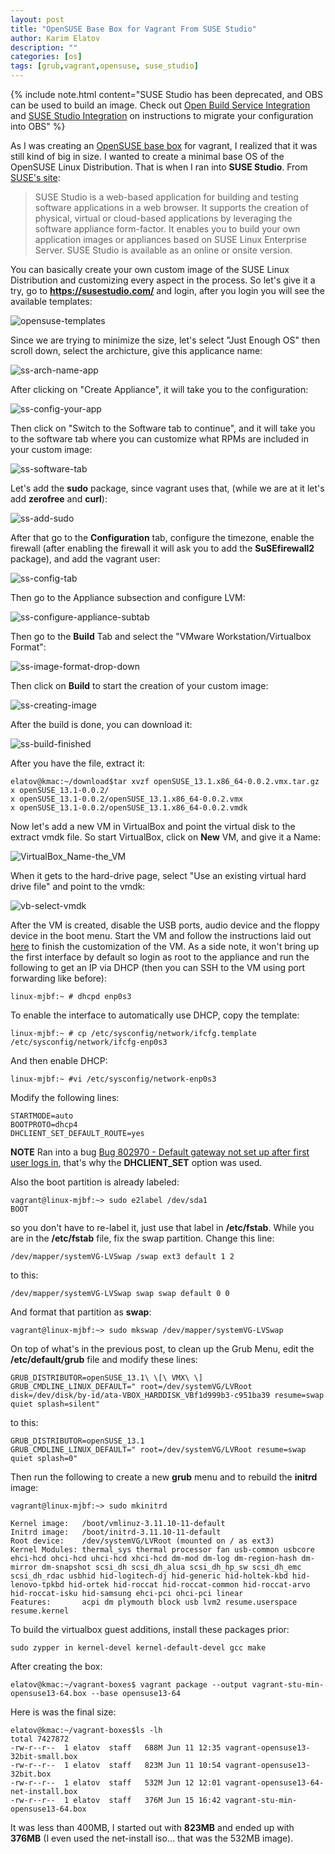 ```yaml
---
layout: post
title: "OpenSUSE Base Box for Vagrant From SUSE Studio"
author: Karim Elatov
description: ""
categories: [os]
tags: [grub,vagrant,opensuse, suse_studio]
---
```

{% include note.html content="SUSE Studio has been deprecated, and OBS can be used to build an image. Check out [Open Build Service Integration](https://openbuildservice.org/2017/09/27/suse-studio-express/) and [SUSE Studio Integration](http://openbuildservice.org/2017/05/31/studio-import/) on instructions to migrate your configuration into OBS" %}

As I was creating an [OpenSUSE base box](/2014/06/create-a-base-opensuse-image-for-vagrant/) for vagrant, I realized that it was still kind of big in size. I wanted to create a minimal base OS of the OpenSUSE Linux Distribution. That is when I ran into **SUSE Studio**. From [SUSE's site](https://www.suse.com/products/susestudio/technical-information/):

> SUSE Studio is a web-based application for building and testing software applications in a web browser. It supports the creation of physical, virtual or cloud-based applications by leveraging the software appliance form-factor. It enables you to build your own application images or appliances based on SUSE Linux Enterprise Server. SUSE Studio is available as an online or onsite version.

You can basically create your own custom image of the SUSE Linux Distribution and customizing every aspect in the process. So let's give it a try, go to **https://susestudio.com/** and login, after you login you will see the available templates:

![opensuse-templates](https://seacloud.cc/d/480b5e8fcd/files/?p=/vagrant_create_os_box_with_studio/opensuse-templates.png&raw=1)

Since we are trying to minimize the size, let's select "Just Enough OS" then scroll down, select the archicture, give this applicance name:


![ss-arch-name-app](https://seacloud.cc/d/480b5e8fcd/files/?p=/vagrant_create_os_box_with_studio/ss-arch-name-app.png&raw=1)

After clicking on "Create Appliance", it will take you to the configuration:

![ss-config-your-app](https://seacloud.cc/d/480b5e8fcd/files/?p=/vagrant_create_os_box_with_studio/ss-config-your-app.png&raw=1)

Then click on "Switch to the Software tab to continue", and it will take you to the software tab where you can customize what RPMs are included in your custom image:

![ss-software-tab](https://seacloud.cc/d/480b5e8fcd/files/?p=/vagrant_create_os_box_with_studio/ss-software-tab.png&raw=1)

Let's add the **sudo** package, since vagrant uses that, (while we are at it let's add **zerofree** and **curl**):

![ss-add-sudo](https://seacloud.cc/d/480b5e8fcd/files/?p=/vagrant_create_os_box_with_studio/ss-add-sudo.png&raw=1)

After that go to the **Configuration** tab, configure the timezone, enable the firewall (after enabling the firewall it will ask you to add the **SuSEfirewall2** package), and add the vagrant user:

![ss-config-tab](https://seacloud.cc/d/480b5e8fcd/files/?p=/vagrant_create_os_box_with_studio/ss-config-tab.png&raw=1)

Then go to the Appliance subsection and configure LVM:

![ss-configure-appliance-subtab](https://seacloud.cc/d/480b5e8fcd/files/?p=/vagrant_create_os_box_with_studio/ss-configure-appliance-subtab.png&raw=1)

Then go to the **Build** Tab and select the "VMware Workstation/Virtualbox Format":

![ss-image-format-drop-down](https://seacloud.cc/d/480b5e8fcd/files/?p=/vagrant_create_os_box_with_studio/ss-image-format-drop-down.png&raw=1)

Then click on **Build** to start the creation of your custom image:

![ss-creating-image](https://seacloud.cc/d/480b5e8fcd/files/?p=/vagrant_create_os_box_with_studio/ss-creating-image.png&raw=1)

After the build is done, you can download it:

![ss-build-finished](https://seacloud.cc/d/480b5e8fcd/files/?p=/vagrant_create_os_box_with_studio/ss-build-finished.png&raw=1)

After you have the file, extract it:

	elatov@kmac:~/download$tar xvzf openSUSE_13.1.x86_64-0.0.2.vmx.tar.gz
	x openSUSE_13.1-0.0.2/
	x openSUSE_13.1-0.0.2/openSUSE_13.1.x86_64-0.0.2.vmx
	x openSUSE_13.1-0.0.2/openSUSE_13.1.x86_64-0.0.2.vmdk

Now let's add a new VM in VirtualBox and point the virtual disk to the extract vmdk file. So start VirtualBox, click on **New** VM, and give it a Name:

![VirtualBox_Name-the_VM](https://seacloud.cc/d/480b5e8fcd/files/?p=/vagrant_create_os_box_with_studio/VirtualBox_Name-the_VM.png&raw=1)

When it gets to the hard-drive page, select "Use an existing virtual hard drive file" and point to the vmdk:

![vb-select-vmdk](https://seacloud.cc/d/480b5e8fcd/files/?p=/vagrant_create_os_box_with_studio/vb-select-vmdk.png&raw=1)

After the VM is created, disable the USB ports, audio device and the floppy device in the boot menu. Start the VM and follow the instructions laid out [here](/2014/06/create-a-base-opensuse-image-for-vagrant/) to finish the customization of the VM. As a side note, it won't bring up the first interface by default so login as root to the appliance and run the following to get an IP via DHCP (then you can SSH to the VM using port forwarding like before):

	linux-mjbf:~ # dhcpd enp0s3

To enable the interface to automatically use DHCP, copy the template:

	linux-mjbf:~ # cp /etc/sysconfig/network/ifcfg.template /etc/sysconfig/network/ifcfg-enp0s3

And then enable DHCP:

	linux-mjbf:~ #vi /etc/sysconfig/network-enp0s3

Modify the following lines:

	STARTMODE=auto
	BOOTPROTO=dhcp4
	DHCLIENT_SET_DEFAULT_ROUTE=yes
	
**NOTE** Ran into a bug [Bug 802970 - Default gateway not set up after first user logs in](https://bugzilla.novell.com/show_bug.cgi?id=802970), that's why the **DHCLIENT_SET** option was used.
	
Also the boot partition is already labeled:

	vagrant@linux-mjbf:~> sudo e2label /dev/sda1
	BOOT

so you don't have to re-label it, just use that label in **/etc/fstab**. While you are in the **/etc/fstab** file, fix the swap partition. Change this line:

	/dev/mapper/systemVG-LVSwap /swap ext3 default 1 2

to this:

	/dev/mapper/systemVG-LVSwap swap swap default 0 0

And format that partition as **swap**:

	vagrant@linux-mjbf:~> sudo mkswap /dev/mapper/systemVG-LVSwap

On top of what's in the previous post, to clean up the Grub Menu, edit the **/etc/default/grub** file and modify these lines:

	GRUB_DISTRIBUTOR=openSUSE_13.1\ \[\ VMX\ \]
	GRUB_CMDLINE_LINUX_DEFAULT=" root=/dev/systemVG/LVRoot disk=/dev/disk/by-id/ata-VBOX_HARDDISK_VBf1d999b3-c951ba39 resume=swap quiet splash=silent"

to this:

	GRUB_DISTRIBUTOR=openSUSE_13.1
	GRUB_CMDLINE_LINUX_DEFAULT=" root=/dev/systemVG/LVRoot resume=swap quiet splash=0"

Then run the following to create a new **grub** menu and to rebuild the **initrd** image:

	vagrant@linux-mjbf:~> sudo mkinitrd
	
	Kernel image:   /boot/vmlinuz-3.11.10-11-default
	Initrd image:   /boot/initrd-3.11.10-11-default
	Root device:	/dev/systemVG/LVRoot (mounted on / as ext3)
	Kernel Modules:	thermal_sys thermal processor fan usb-common usbcore ehci-hcd ohci-hcd uhci-hcd xhci-hcd dm-mod dm-log dm-region-hash dm-mirror dm-snapshot scsi_dh scsi_dh_alua scsi_dh_hp_sw scsi_dh_emc scsi_dh_rdac usbhid hid-logitech-dj hid-generic hid-holtek-kbd hid-lenovo-tpkbd hid-ortek hid-roccat hid-roccat-common hid-roccat-arvo hid-roccat-isku hid-samsung ehci-pci ohci-pci linear
	Features:       acpi dm plymouth block usb lvm2 resume.userspace resume.kernel


To build the virtualbox guest additions, install these packages prior:

	sudo zypper in kernel-devel kernel-default-devel gcc make
 
 After creating the box:
 
	elatov@kmac:~/vagrant-boxes$ vagrant package --output vagrant-stu-min-opensuse13-64.box --base opensuse13-64
 
 Here is was the final size:
 
	elatov@kmac:~/vagrant-boxes$ls -lh
	total 7427872
	-rw-r--r--  1 elatov  staff   688M Jun 11 12:35 vagrant-opensuse13-32bit-small.box
	-rw-r--r--  1 elatov  staff   823M Jun 11 10:54 vagrant-opensuse13-32bit.box
	-rw-r--r--  1 elatov  staff   532M Jun 12 12:01 vagrant-opensuse13-64-net-install.box
	-rw-r--r--  1 elatov  staff   376M Jun 15 16:42 vagrant-stu-min-opensuse13-64.box

It was less than 400MB, I started out with **823MB** and ended up with **376MB** (I even used the net-install iso... that was the 532MB image).

